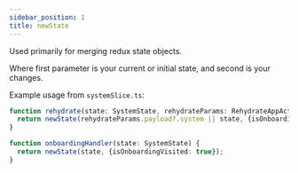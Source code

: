 ```yaml
---
sidebar_position: 1
title: newState
---
```

Used primarily for merging redux state objects.

Where first parameter is your current or initial state, and second is your changes.

Example usage from `systemSlice.ts`:

```typescript
function rehydrate(state: SystemState, rehydrateParams: RehydrateAppAction) {
  return newState(rehydrateParams.payload?.system || state, {isOnboardingVisited: rehydrateParams.payload != null});
}

function onboardingHandler(state: SystemState) {
  return newState(state, {isOnboardingVisited: true});
}
```
